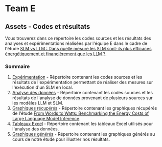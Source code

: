 # Team E
## Assets - Codes et résultats

Vous trouverez dans ce répertoire les codes sources et les résultats des analyses et expérimentations réalisées par l'équipe E dans le cadre de l'étude [SLM vs LLM : Dans quelle mesure les SLM sont-ils plus efficaces énergétiquement et financièrement que les LLM ?](https://rimel-uca.github.io/chapters/2025/SLM_vs_LLM-Team_E/content).

### Sommaire
1. [Expérimentation](./experimentation) - Répertoire contenant les codes sources et les résultats de l'expérimentation permettant de réaliser des mesures sur l'exécution d'un SLM en local.
2. [Analyse des données](./data_analyze) - Répertoire contenant les codes sources et les résultats de l'analyse de données provenant de plusieurs sources sur les modèles LLM et SLM.
3. [Graphiques récupérés](./images/graph_etude) - Répertoire contenant les graphiques récupérés de l'étude [From Words to Watts: Benchmarking the Energy Costs of Large Language Model Inference](https://arxiv.org/abs/2310.03003).
4. [Tableaux Excel](./results) - Répertoire contenant les tableaux Excel utilisés pour l'analyse des données.
5. [Graphiques générés](./results/graph_generated) - Répertoire contenant les graphiques générés au cours de notre étude pour illustrer nos résultats.